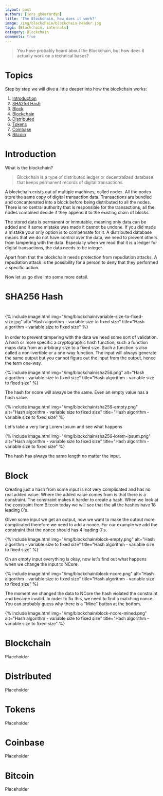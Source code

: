```yaml
---
layout: post
authors: [jens_gheerardyn]
title: 'The Blockchain, how does it work?'
image: /img/blockchain/blockchain-header.jpg
tags: [Blockchain, internals]
category: Blockchain
comments: true
---
```



> You have probably heard about the Blockchain, but how does it actually work on a technical bases?

# Topics
Step by step we will dive a little deeper into how the blockchain works:
1. [Introduction](#introduction)
1. [SHA256 Hash](#sha256-hash)
2. [Block](#block)
3. [Blockchain](bBlockchain)
4. [Distributed](#distributed)
5. [Tokens](#tokens)
6. [Coinbase](#coinbase)
7. [Bitcoin](#bitcoin)

# Introduction
What is the blockchain? 

> Blockchain is a type of distributed ledger or decentralized database that keeps permanent records of digital transactions.

A blockchain exists out of multiple machines, called nodes. All the nodes store the same copy of digital transaction data.
Transactions are bundled and concantenated into a block before being distributed to all the nodes.
There is no central authority that is responsible for the transactions, all the nodes combined decide if they append it to the existing chain of blocks.

The stored data is permanent or immutable, meaning only data can be added and if some mistake was made it cannot be undone. If you did made a mistake your only option is to compensate for it. A distributed database means that we do not have control over the data, we need to prevent others from tampering with the data. Especially when we read that it is a ledger for digital transactions, the data needs to be integer. 

Apart from that the blockchain needs protection from repudiation attacks. A repudiation attack is the possibility for a person to deny that they performed a specific action.

Now let us go dive into some more detail.

# SHA256 Hash

<div class="row" style="margin: 2.5rem 0;">
<div class="4u">
{% include image.html img="/img/blockchain/variable-size-to-fixed-size.jpg" alt="Hash algorithm - variable size to fixed size" title="Hash algorithm - variable size to fixed size" %}
</div>
<div class="1u">&nbsp;</div>
<div class="7u">
In order to prevent tampering with the data we need some sort of validation. A hash or more specific a cryptographic hash function, such a function maps data from an arbitrary size to a fixed size. Such a function is also called a non-ivertible or a one-way function. The input will always generate the same output but you cannot figure out the input from the output, hence the term one-way. 

{% include image.html img="/img/blockchain/sha256.png" alt="Hash algorithm - variable size to fixed size" title="Hash algorithm - variable size to fixed size" %}

The hash for ncore will always be the same. Even an empty value has a hash value.

{% include image.html img="/img/blockchain/sha256-empty.png" alt="Hash algorithm - variable size to fixed size" title="Hash algorithm - variable size to fixed size" %}

Let's take a very long Lorem Ipsum and see what happens

{% include image.html img="/img/blockchain/sha256-lorem-ipsum.png" alt="Hash algorithm - variable size to fixed size" title="Hash algorithm - variable size to fixed size" %}

The hash has always the same length no matter the input.
</div>
</div>


# Block
Creating just a hash from some input is not very complicated and has no real added value. Where the added value comes from is that there is a constraint. The constraint makes it harder to create a hash. When we look at the constraint from Bitcoin today we will see that the all the hashes have 18 leading 0's.

Given some input we get an output, now we want to make the output more complicated therefore we need to add a nonce. For our example we add the constraint that the nonce should has 4 leading 0's.

{% include image.html img="/img/blockchain/block-empty.png" alt="Hash algorithm - variable size to fixed size" title="Hash algorithm - variable size to fixed size" %}

On an empty input everything is okay, now let's find out what happens when we change the input to NCore.

{% include image.html img="/img/blockchain/block-ncore.png" alt="Hash algorithm - variable size to fixed size" title="Hash algorithm - variable size to fixed size" %}

The moment we changed the data to NCore the hash violated the constraint and became invalid. In order to fix this, we need to find a matching nonce. You can probably guess why there is a "Mine" button at the bottom.

{% include image.html img="/img/blockchain/block-ncore-mined.png" alt="Hash algorithm - variable size to fixed size" title="Hash algorithm - variable size to fixed size" %}

# Blockchain
Placeholder

# Distributed
Placeholder

# Tokens
Placeholder

# Coinbase
Placeholder

# Bitcoin
Placeholder